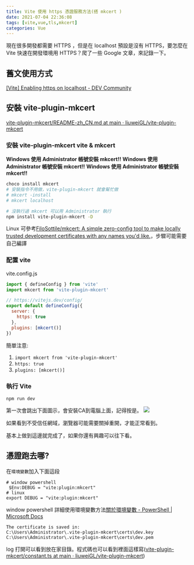 ```yaml
---
title: Vite 使用 https 憑證服務方法(搭 mkcert )
date: 2021-07-04 22:36:08
tags: [vite,vue,tls,mkcert]
categories: Vue
---
```


現在很多開發都需要 HTTPS ，但是在 localhost 預設是沒有 HTTPS，要怎麼在 Vite 快速在開發環境用 HTTPS？爬了一些 Google 文章，來記錄一下。

<!--more-->

## 舊文使用方式

[[Vite] Enabling https on localhost - DEV Community](https://dev.to/web2033/vite-enabling-https-on-localhost-2ckf)

## 安裝 vite-plugin-mkcert

[vite-plugin-mkcert/README-zh_CN.md at main · liuweiGL/vite-plugin-mkcert](https://github.com/liuweiGL/vite-plugin-mkcert/blob/main/README-zh_CN.md)

### 安裝 vite-plugin-mkcert vite & mkcert

**Windows 使用 Administrator 帳號安裝 mkcert!!**
**Windows 使用 Administrator 帳號安裝 mkcert!!**
**Windows 使用 Administrator 帳號安裝 mkcert!!**



```bash
choco install mkcert
# 安裝指令不用做，vite-plugin-mkcert 就會幫忙做
# mkcert -install
# mkcert localhost
```


```bash
# 沒執行過 mkcert 可以用 Administrator 執行
npm install vite-plugin-mkcert -D 
```

Linux 可參考[FiloSottile/mkcert: A simple zero-config tool to make locally trusted development certificates with any names you'd like.](https://github.com/FiloSottile/mkcert)，步驟可能需要自己編譯

### 配置 vite

vite.config.js
```javascript
import { defineConfig } from 'vite'
import mkcert from 'vite-plugin-mkcert'

// https://vitejs.dev/config/
export default defineConfig({
  server: {
    https: true
  },
  plugins: [mkcert()]
})

```

簡單注意:
1. `import mkcert from 'vite-plugin-mkcert'`
2. `https: true`
3. `plugins: [mkcert()]`



### 執行 Vite 

`npm run dev`

第一次會跳出下面圖示，會安裝CA到電腦上面，記得按是。
![](https://i.imgur.com/tW9KWCZ.png)


如果看到不受信任網域，瀏覽器可能需要關掉重開，才能正常看到。


基本上做到這邊就完成了，如果你還有興趣可以往下看。


## 憑證跑去哪?

在`環境變數`加入下面這段
```shell
# window powershell
 $Env:DEBUG = "vite:plugin:mkcert"
# linux 
export DEBUG = "vite:plugin:mkcert"
```

window powershell 詳細使用環境變數方法[關於環境變數 - PowerShell | Microsoft Docs](https://docs.microsoft.com/zh-tw/powershell/module/microsoft.powershell.core/about/about_environment_variables?view=powershell-7.1)

```
The certificate is saved in:
C:\Users\Administrator\.vite-plugin-mkcert\certs\dev.key
C:\Users\Administrator\.vite-plugin-mkcert\certs\dev.pem
```

log 打開可以看到放在家目錄。程式碼也可以看到裡面這樣寫([vite-plugin-mkcert/constant.ts at main · liuweiGL/vite-plugin-mkcert](https://github.com/liuweiGL/vite-plugin-mkcert/blob/main/packages/plugin/src/lib/constant.ts))

